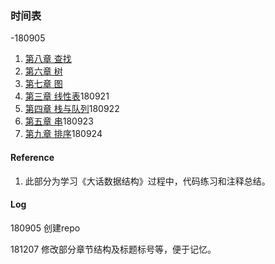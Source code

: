 ### 时间表

-180905
1. [第八章 查找](https://github.com/rensandao/LeetCode/tree/master/data_structure/Searching)
2. [第六章 树](https://github.com/rensandao/LeetCode/tree/master/data_structure/Tree)
3. [第七章 图](https://github.com/rensandao/LeetCode/tree/master/data_structure/Graph)
4. [第三章 线性表](https://github.com/rensandao/LeetCode/tree/master/data_structure/List)180921
5. [第四章 栈与队列](https://github.com/rensandao/LeetCode/tree/master/data_structure/Stack_and_queue)180922
6. [第五章 串](https://github.com/rensandao/LeetCode/tree/master/data_structure/String)180923
7. [第九章 排序](https://github.com/rensandao/LeetCode/tree/master/data_structure/Sort)180924


#### Reference
1. 此部分为学习《大话数据结构》过程中，代码练习和注释总结。

#### Log

180905 创建repo

181207 修改部分章节结构及标题标号等，便于记忆。
